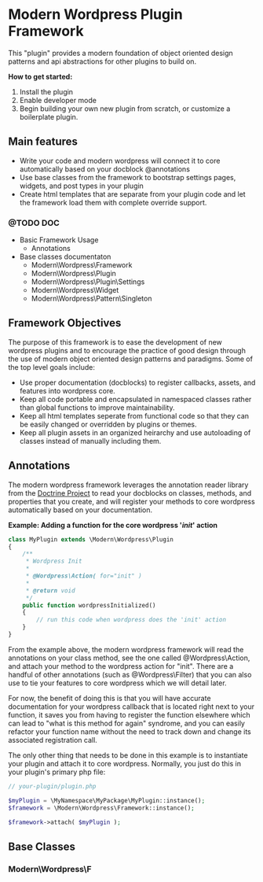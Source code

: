 # Modern Wordpress Plugin Framework
This "plugin" provides a modern foundation of object oriented design patterns and api abstractions for other plugins to build on.

**How to get started:**

1. Install the plugin
2. Enable developer mode
3. Begin building your own new plugin from scratch, or customize a boilerplate plugin.

## Main features

* Write your code and modern wordpress will connect it to core automatically based on your docblock @annotations
* Use base classes from the framework to bootstrap settings pages, widgets, and post types in your plugin
* Create html templates that are separate from your plugin code and let the framework load them with complete override support.

### @TODO DOC

* Basic Framework Usage
  - Annotations
* Base classes documentaton
  - Modern\Wordpress\Framework  
  - Modern\Wordpress\Plugin
  - Modern\Wordpress\Plugin\Settings
  - Modern\Wordpress\Widget
  - Modern\Wordpress\Pattern\Singleton

## Framework Objectives

The purpose of this framework is to ease the development of new wordpress plugins and to encourage the practice of good design through the use of modern object oriented design patterns and paradigms. Some of the top level goals include:

* Use proper documentation (docblocks) to register callbacks, assets, and features into wordpress core. 
* Keep all code portable and encapsulated in namespaced classes rather than global functions to improve maintainability.
* Keep all html templates seperate from functional code so that they can be easily changed or overridden by plugins or themes.
* Keep all plugin assets in an organized heirarchy and use autoloading of classes instead of manually including them.

## Annotations
The modern wordpress framework leverages the annotation reader library from the [Doctrine Project](http://www.doctrine-project.org/) to read your docblocks on classes, methods, and properties that you create, and will register your methods to core wordpress automatically based on your documentation.

**Example: Adding a function for the core wordpress '*init*' action**

```php
class MyPlugin extends \Modern\Wordpress\Plugin
{
	/**
	 * Wordpress Init
	 *
	 * @Wordpress\Action( for="init" )
	 *
	 * @return void
	 */
	public function wordpressInitialized()
	{
		// run this code when wordpress does the 'init' action
	}
}
```  

From the example above, the modern wordpress framework will read the annotations on your class method, see the one called @Wordpress\Action, and attach your method to the wordpress action for "init". There are a handful of other annotations (such as @Wordpress\Filter) that you can also use to tie your features to core wordpress which we will detail later. 

For now, the benefit of doing this is that you will have accurate documentation for your wordpress callback that is located right next to your function, it saves you from having to register the function elsewhere which can lead to "what is this method for again" syndrome, and you can easily refactor your function name without the need to track down and change its associated registration call.

The only other thing that needs to be done in this example is to instantiate your plugin and attach it to core wordpress. Normally, you just do this in your plugin's primary php file:

```php
// your-plugin/plugin.php

$myPlugin = \MyNamespace\MyPackage\MyPlugin::instance();
$framework = \Modern\Wordpress\Framework::instance();

$framework->attach( $myPlugin );
```

## Base Classes

### Modern\Wordpress\F